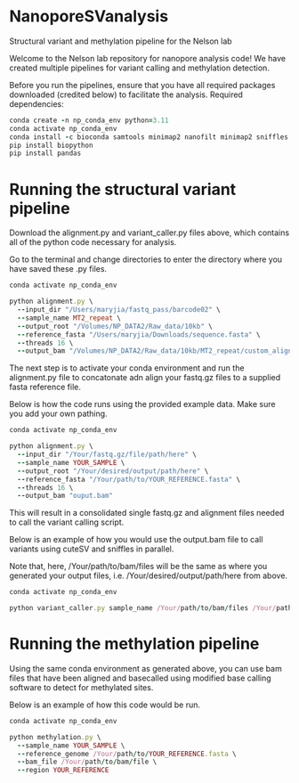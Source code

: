 # NanoporeSVanalysis
Structural variant and methylation pipeline for the Nelson lab

Welcome to the Nelson lab repository for nanopore analysis code! We have created multiple pipelines for variant calling and methylation detection.

Before you run the pipelines, ensure that you have all required packages downloaded (credited below) to facilitate the analysis. 
Required dependencies:
```rb
conda create -n np_conda_env python=3.11
conda activate np_conda_env
conda install -c bioconda samtools minimap2 nanofilt minimap2 sniffles deepmod2
pip install biopython
pip install pandas 
```

# Running the structural variant pipeline

Download the alignment.py and variant_caller.py files above, which contains all of the python code necessary for analysis. 

Go to the terminal and change directories to enter the directory where you have saved these .py files.
```rb
conda activate np_conda_env

python alignment.py \
  --input_dir "/Users/maryjia/fastq_pass/barcode02" \
  --sample_name MT2_repeat \
  --output_root "/Volumes/NP_DATA2/Raw_data/10kb" \
  --reference_fasta "/Users/maryjia/Downloads/sequence.fasta" \
  --threads 16 \
  --output_bam "/Volumes/NP_DATA2/Raw_data/10kb/MT2_repeat/custom_alignment.bam"

```

The next step is to activate your conda environment and run the alignment.py file to concatonate adn align your fastq.gz files to a supplied fasta reference file.

Below is how the code runs using the provided example data. Make sure you add your own pathing.

```rb
conda activate np_conda_env

python alignment.py \
  --input_dir "/Your/fastq.gz/file/path/here" \
  --sample_name YOUR_SAMPLE \
  --output_root "/Your/desired/output/path/here" \
  --reference_fasta "/Your/path/to/YOUR_REFERENCE.fasta" \
  --threads 16 \
  --output_bam "ouput.bam"

```
This will result in a consolidated single fastq.gz and alignment files needed to call the variant calling script.

Below is an example of how you would use the output.bam file to call variants using cuteSV and sniffles in parallel.

Note that, here, /Your/path/to/bam/files will be the same as where you generated your output files, i.e. /Your/desired/output/path/here from above.

```rb
conda activate np_conda_env

python variant_caller.py sample_name /Your/path/to/bam/files /Your/path/to/YOUR_REFERENCE.fasta

```

# Running the methylation pipeline

Using the same conda environment as generated above, you can use bam files that have been aligned and basecalled using modified base calling software to detect for methylated sites.

Below is an example of how this code would be run.

```rb
conda activate np_conda_env

python methylation.py \
  --sample_name YOUR_SAMPLE \
  --reference_genome /Your/path/to/YOUR_REFERENCE.fasta \
  --bam_file /Your/path/to/bam/file \
  --region YOUR_REFERENCE
```
